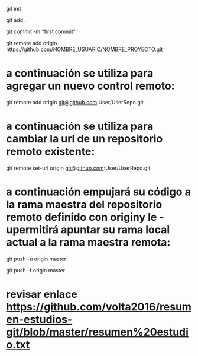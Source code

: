 git init

git add .

git commit -m "first commit"

git remote add origin https://github.com/NOMBRE_USUARIO/NOMBRE_PROYECTO.git


# a continuación se utiliza para agregar un nuevo control remoto:

git remote add origin git@github.com:User/UserRepo.git
# a continuación se utiliza para cambiar la url de un repositorio remoto existente:

git remote set-url origin git@github.com:User/UserRepo.git
# a continuación empujará su código a la rama maestra del repositorio remoto definido con originy le -upermitirá apuntar su rama local actual a la rama maestra remota:

git push -u origin master



git push -f origin master
# revisar enlace https://github.com/volta2016/resumen-estudios-git/blob/master/resumen%20estudio.txt
